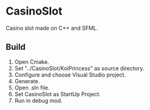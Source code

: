 # CasinoSlot
 Casino slot made on C++ and SFML.

## Build
1. Open Cmake.<br/>
2. Set "../CasinoSlot/KoiPrincess" as source directory.<br/>
3. Configure and choose Visual Studio project.<br/>
4. Generate.<br/>
5. Open .sln file.<br/>
6. Set CasinoSlot as StartUp Project.<br/>
7. Run in debug mod.<br/>
